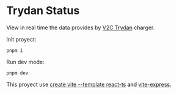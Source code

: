 # Trydan Status

View in real time the data provides by [V2C Trydan](https://v2charge.com/trydan/) charger.


Init proyect:
```
pnpm i
```

Run dev mode:
```
pnpm dev
```

This proyect use [create vite --template react-ts](https://vitejs.dev/guide/#scaffolding-your-first-vite-project) and [vite-express](https://github.com/szymmis/vite-express).